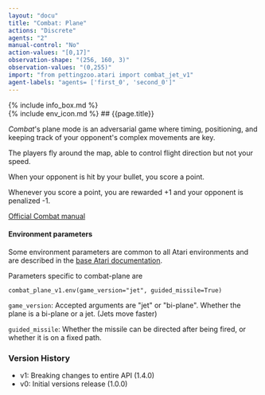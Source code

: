 ```yaml
---
layout: "docu"
title: "Combat: Plane"
actions: "Discrete"
agents: "2"
manual-control: "No"
action-values: "[0,17]"
observation-shape: "(256, 160, 3)"
observation-values: "(0,255)"
import: "from pettingzoo.atari import combat_jet_v1"
agent-labels: "agents= ['first_0', 'second_0']"
---
```


<div class="docu-info" markdown="1">
{% include info_box.md %}
</div>

<div class="docu-content" markdown="1">
<div class="appear_big env-title" markdown="1">
{% include env_icon.md %}
## {{page.title}}
</div>





*Combat*'s plane mode is an adversarial game where timing,
positioning, and keeping track of your opponent's complex
movements are key.

The players fly around the map, able to control flight direction
but not your speed.

When your opponent is hit by your bullet,
you score a point.

Whenever you score a point, you are rewarded +1 and your opponent is penalized -1.

[Official Combat manual](https://atariage.com/manual_html_page.php?SoftwareID=935)


#### Environment parameters

Some environment parameters are common to all Atari environments and are described in the [base Atari documentation](../atari).

Parameters specific to combat-plane are

```
combat_plane_v1.env(game_version="jet", guided_missile=True)
```

`game_version`:  Accepted arguments are "jet" or "bi-plane". Whether the plane is a bi-plane or a jet. (Jets move faster)

`guided_missile`:  Whether the missile can be directed after being fired, or whether it is on a fixed path.

### Version History

* v1: Breaking changes to entire API (1.4.0)
* v0: Initial versions release (1.0.0)
</div>
